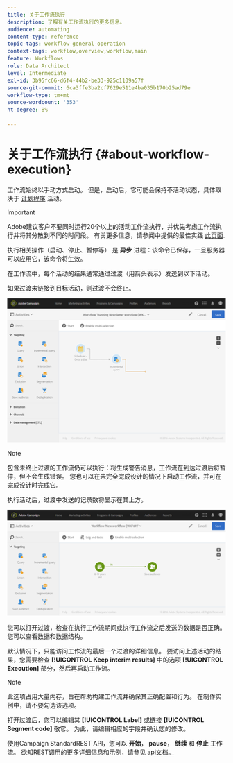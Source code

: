 ```yaml
---
title: 关于工作流执行
description: 了解有关工作流执行的更多信息。
audience: automating
content-type: reference
topic-tags: workflow-general-operation
context-tags: workflow,overview;workflow,main
feature: Workflows
role: Data Architect
level: Intermediate
exl-id: 3b95fc66-d6f4-44b2-be33-925c1109a57f
source-git-commit: 6ca3ffe3ba2cf7629e511e4ba035b170b25ad79e
workflow-type: tm+mt
source-wordcount: '353'
ht-degree: 8%

---
```


# 关于工作流执行 {#about-workflow-execution}

工作流始终以手动方式启动。 但是，启动后，它可能会保持不活动状态，具体取决于 [计划程序](../../automating/using/scheduler.md) 活动。

>[!IMPORTANT]
>
> Adobe建议客户不要同时运行20个以上的活动工作流执行，并优先考虑工作流执行并将其分散到不同的时间段。 有关更多信息，请参阅中提供的最佳实践 [此页面](../../automating/using/best-practices-workflows.md).

执行相关操作（启动、停止、暂停等） 是 **异步** 进程：该命令已保存，一旦服务器可以应用它，该命令将生效。

在工作流中，每个活动的结果通常通过过渡（用箭头表示）发送到以下活动。

如果过渡未链接到目标活动，则过渡不会终止。

![](assets/wkf_execution_1.png)

>[!NOTE]
>
>包含未终止过渡的工作流仍可以执行：将生成警告消息，工作流在到达过渡后将暂停，但不会生成错误。 您也可以在未完全完成设计的情况下启动工作流，并可在完成设计时完成它。

执行活动后，过渡中发送的记录数将显示在其上方。

![](assets/wkf_transition_count.png)

您可以打开过渡，检查在执行工作流期间或执行工作流之后发送的数据是否正确。您可以查看数据和数据结构。

默认情况下，只能访问工作流的最后一个过渡的详细信息。 要访问上述活动的结果，您需要检查 **[!UICONTROL Keep interim results]** 中的选项 **[!UICONTROL Execution]** 部分，然后再启动工作流。

>[!NOTE]
>
>此选项占用大量内存，旨在帮助构建工作流并确保其正确配置和行为。 在制作实例中，请不要勾选该选项。

打开过渡后，您可以编辑其 **[!UICONTROL Label]** 或链接 **[!UICONTROL Segment code]** 敬它。 为此，请编辑相应的字段并确认您的修改。

使用Campaign StandardREST API，您可以 **开始**， **pause**， **继续** 和 **停止** 工作流。 欲知REST调用的更多详细信息和示例，请参见 [api文档。](../../api/using/controlling-a-workflow.md)
